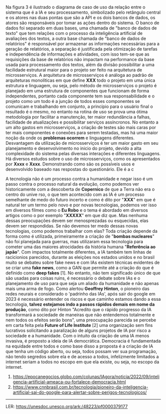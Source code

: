

[](/Fatec/images/diagrama.jpg)

Na figura 3 é ilustrado o diagrama de caso de uso da relação entre o sistema que é a IA e seu processamento, simbolizado pelo retângulo central e os atores nas duas pontas que são a API e os dois bancos de dados, os atores são responsáveis por tomar as ações dentro do sistema.
O banco de dados foi separado em duas bases, uma chamada de "banco de dados de texto" que tem relações com o processo da inteligência artificial de avaliações dos textos, a outra base chamada de "banco de dados de relatórios"  é responsável por armazenar as informações necessárias para a geração de relatórios, a separação é justificada pela otimização de tarefas e independência de informações e atividades, com isso tem-se que as requisições da base de relatórios não impactam na performance da base usada para processamento dos textos, além da divisão possibilitar a uma facilidade estrutural maior para o projeto ser feito na arquitetura de microsserviços. A arquitetura de microsserviços é análoga ao padrão de arquiteturas monolíticas em que define **XXX** todo o projeto em uma única estrutura e linguagem, ou seja, pelo método de microsserviços o projeto é planejado em uma estrutura de componentes que funcionam de forma independentes, portanto cada componente tem sua responsabilidade e o projeto como um todo é a junção de todos esses componentes se comunicam e trabalhando em conjunto, a princípio para o usuário final o resultado é o mesmo, no entanto na rotina de uso se prova uma ótima metodologia por facilitar a manutenção, ter maior redundância a falhas, facilidade de atualizações e possibilitar serviços assíncronos. No entanto a um alto gastos em microsserviços, a criação de testes são mais caras por ter mais componentes e conexões para serem testadas, mas há uma maior noção da onde os **problemas ocorrem** e  linguagens diferentes. Desvantagem da utilização de microsserviços é ter um maior gasto em seu planejamento e desenvolvimento no inicio do projeto, devido a alta complexidade do sistema pelas diversas interações e diferentes linguagens. Há diversos estudos sobre o uso de microsserviços, como os apresentados por **Xxxx** e **Xxxx**. 
Demonstrando como são os possíveis usos e desenvolvido baseado nas respostas do questionário. Ele é a c

A tecnologia não é um processo contra a humanidade e negar isso é um passo contra o processo natural da evolução, como podemos ver historicamente com a descoberta de **Copernico** de que a Terra não era o centro do unive rso, o que tem acontecido com as IA é um processo semelhante de medo do futuro incerto e como é dito por "**XXX**" em que é natural ter um termo pelo novo e por novas tecnologias,  podemos ver isso em diversos filmes como o **Eu Robo** e o tema é abordado em diversos artigos como o por exemplo "**XXXXX**" em que diz que. Mas nenhuma dessas preocupações devem ser menosprezadas ou esquecidas, elas devem ser respondidas.
Se não devemos ter medo dessas novas tecnologias, como podemos trabalhar com elas? Toda criação depende da forma como é utilizada, primeiramente a criação de "**bombas nucleares**" não foi planejada para guerras, mas utilizaram essa tecnologia para cometer uma das maiores atrocidades da história humana "**Referência ao japão**". Com impactos totalmente diferentes, a IA também tem linhas de racicionios parecidos, durante as eleições nos estados unidos e no brasil muito se debateu sobre fake news e com IAs existem técnicas evidentes de se criar uma **fake news**, como a GAN que permite até a criação do que é definido como **deep fakes** [1]. No entanto, não tem significado único de que são usadas para coisas ruins, é necessário o debate sobre IAs e o planejamento de uso para que seja um aliado da humanidade e não apenas mais uma arma de fogo.
Como alertou **Geoffrey Hinton**, o pioneiro das redes neurais e considerado o 'padrinho das IAs', após sair do google em 2023 é necessário entender os riscos e que caminho estamos dando a essa tecnologia, **talvez estejamos indo a passos rápidos demais em nome da produção**, como dito por Hinton "Acredito que o rápido progresso da IA transformará a sociedade de maneiras que não entendemos totalmente e nem todos os efeitos serão bons", uma preocupação parecida se percebe em carta feita pela **Future of Life Institute** [2] uma organização sem fins lucrativos solicitando a paralização de alguns projetos de IA por risco a sociedade e a humanidade.
Com o intuito da criação de uma IA menos invasiva, é proposto a ideia de IA democrática. Democracia é fundamentada na equidade entre todos e como base disso a proposta é a criação de IA que tenha um código aberto, ou seja, todos possam ver sua programação, não tendo segredos sobre ela e de acesso a todos, infelizmente limitados a internet seriam a todos no escopo em que ela existe, ou seja, no escopo da internet.
1. https://epocanegocios.globo.com/colunas/IAgora/noticia/2022/09/inteligencia-artificial-ameaca-ou-fortalece-democracia.html
2. https://www.cnnbrasil.com.br/tecnologia/pioneiro-da-inteligencia-artificial-sai-do-google-para-alertar-sobre-perigos-tecnologicos/

---

LER: https://unesdoc.unesco.org/ark:/48223/pf0000379177
